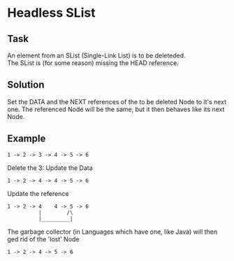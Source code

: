 # Headless SList

## Task

An element from an SList (Single-Link List) is to be deleteded. \
The SList is (for some reason) missing the HEAD reference.

## Solution

Set the DATA and the NEXT references of the to be deleted Node to it's next one. The referenced Node will be the same, but it then behaves like its next Node.

## Example

``` SList
1 -> 2 -> 3 -> 4 -> 5 -> 6
```

Delete the 3: Update the Data

``` SList
1 -> 2 -> 4 -> 4 -> 5 -> 6
```

Update the reference

``` Slist
1 -> 2 -> 4    4 -> 5 -> 6
          |        /\
          |_________|
```

The garbage collector (in Languages which have one, like Java) will then ged rid of the 'lost' Node

``` SList
1 -> 2 -> 4 -> 5 -> 6
```
